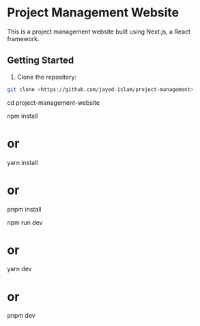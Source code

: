 # Project Management Website

This is a project management website built using Next.js, a React framework.

## Getting Started

1. Clone the repository:

```bash
git clone <https://github.com/jayed-islam/project-management>
```

cd project-management-website

npm install

# or

yarn install

# or

pnpm install

npm run dev

# or

yarn dev

# or

pnpm dev
